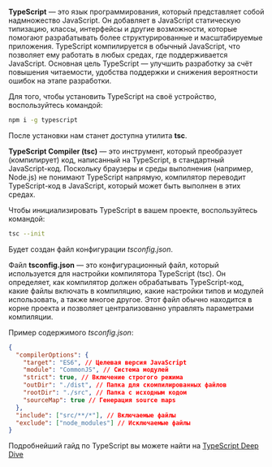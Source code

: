 **TypeScript** — это язык программирования, который представляет собой надмножество JavaScript. Он добавляет в JavaScript статическую типизацию, классы, интерфейсы и другие возможности, которые помогают разрабатывать более структурированные и масштабируемые приложения. TypeScript компилируется в обычный JavaScript, что позволяет ему работать в любых средах, где поддерживается JavaScript. Основная цель TypeScript — улучшить разработку за счёт повышения читаемости, удобства поддержки и снижения вероятности ошибок на этапе разработки.

Для того, чтобы установить TypeScript на своё устройство, воспользуйтесь командой:

```bash
npm i -g typescript
```

После установки нам станет доступна утилита **tsc**.

**TypeScript Compiler (tsc)** — это инструмент, который преобразует (компилирует) код, написанный на TypeScript, в стандартный JavaScript-код. Поскольку браузеры и среды выполнения (например, Node.js) не понимают TypeScript напрямую, компилятор переводит TypeScript-код в JavaScript, который может быть выполнен в этих средах.

Чтобы инициализировать TypeScript в вашем проекте, воспользуйтесь командой:

```bash
tsc --init
```

Будет создан файл конфигурации *tsconfig.json*.

Файл **tsconfig.json** — это конфигурационный файл, который используется для настройки компилятора TypeScript (tsc). Он определяет, как компилятор должен обрабатывать TypeScript-код, какие файлы включать в компиляцию, какие настройки типов и модулей использовать, а также многое другое. Этот файл обычно находится в корне проекта и позволяет централизованно управлять параметрами компиляции.

Пример содержимого *tsconfig.json*:
```json
{
  "compilerOptions": {
    "target": "ES6", // Целевая версия JavaScript
    "module": "CommonJS", // Система модулей
    "strict": true, // Включение строгого режима
    "outDir": "./dist", // Папка для скомпилированных файлов
    "rootDir": "./src", // Папка с исходным кодом
    "sourceMap": true // Генерация source maps
  },
  "include": ["src/**/*"], // Включаемые файлы
  "exclude": ["node_modules"] // Исключаемые файлы
}
```

Подробнейший гайд по TypeScript вы можете найти на [TypeScript Deep Dive](https://basarat.gitbook.io/typescript)


